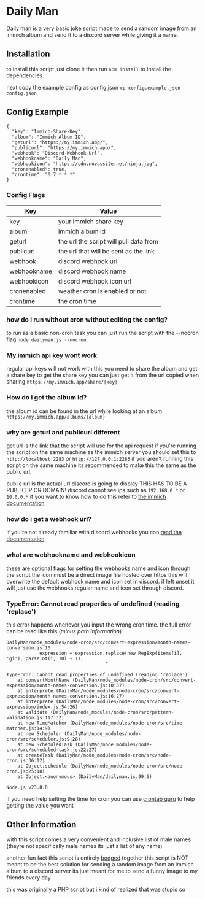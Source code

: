 # Daily Man
Daily man is a very basic joke script made to send a random image from an immich album and send it to a discord server while giving it a name.

## Installation
to install this script just clone it then run ``npm install`` to install the dependencies.

next copy the example config as config.json
``cp config.example.json config.json``

## Config Example
```
{
  "key": "Immich-Share-Key",
  "album": "Immich-Album-ID",
  "geturl": "https://my.immich.app/",
  "publicurl": "https://my.immich.app/",
  "webhook": "Discord-Webhook-Url",
  "webhookname": "Daily Man",
  "webhookicon": "https://cdn.novassite.net/ninja.jpg",
  "cronenabled": true,
  "crontime": "0 7 * * *"
}
```

### Config Flags
| Key    | Value |
| -------- | ------- |
| key | your immich share key | 
| album | immich album id | 
| geturl | the url the script will pull data from | 
| publicurl | the url that will be sent as the link | 
| webhook | discord webhook url | 
| webhookname | discord webhook name | 
| webhookicon | discord webhook icon url | 
| cronenabled | weather cron is enabled or not | 
| crontime | the cron time | 

### how do i run without cron without editing the config?
to run as a basic non-cron task you can just run the script with the --nocron flag
``node dailyman.js --nocron``

### My immich api key wont work
regular api keys will not work with this
you need to share the album and get a share key
to get the share key you can just get it from the url copied when sharing
``https://my.immich.app/share/{key}``

### How do i get the album id?
the album id can be found in the url while looking at an album
``https://my.immich.app/albums/{album}``

### why are geturl and publicurl different
get url is the link that the script will use for the api request
if you're running the script on the same machine as the immich server you should set this to ``http://localhost:2283`` or ``http://127.0.0.1:2283``
if you aren't running this script on the same machine its recommended to make this the same as the public url.

public url is the actual url discord is going to display
THIS HAS TO BE A PUBLIC IP OR DOMAIN!
discord cannot see ips such as ``192.168.0.*`` or ``10.0.0.*``
if you want to know how to do this refer to [the immich documentation](https://immich.app/docs/guides/remote-access/)

### how do i get a webhook url?
if you're not already familiar with discord webhooks you can [read the documentation](https://support.discord.com/hc/en-us/articles/228383668-Intro-to-Webhooks)

### what are webhookname and webhookicon
these are optional flags for setting the webhooks name and icon through the script
the icon must be a direct image file hosted over https
this will overwrite the default webhook name and icon set in discord.
if left unset it will just use the webhooks regular name and icon set through discord.

### TypeError: Cannot read properties of undefined (reading 'replace')
this error happens whenever you input the wrong cron time.
the full error can be read like this (*minus path information*)

```
DailyMan/node_modules/node-cron/src/convert-expression/month-names-conversion.js:10
            expression = expression.replace(new RegExp(items[i], 'gi'), parseInt(i, 10) + 1);
                                    ^

TypeError: Cannot read properties of undefined (reading 'replace')
    at convertMonthName (DailyMan/node_modules/node-cron/src/convert-expression/month-names-conversion.js:10:37)
    at interprete (DailyMan/node_modules/node-cron/src/convert-expression/month-names-conversion.js:16:27)
    at interprete (DailyMan/node_modules/node-cron/src/convert-expression/index.js:54:26)
    at validate (DailyMan/node_modules/node-cron/src/pattern-validation.js:117:32)
    at new TimeMatcher (DailyMan/node_modules/node-cron/src/time-matcher.js:14:9)
    at new Scheduler (DailyMan/node_modules/node-cron/src/scheduler.js:9:28)
    at new ScheduledTask (DailyMan/node_modules/node-cron/src/scheduled-task.js:22:27)
    at createTask (DailyMan/node_modules/node-cron/src/node-cron.js:36:12)
    at Object.schedule (DailyMan/node_modules/node-cron/src/node-cron.js:25:18)
    at Object.<anonymous> (DailyMan/dailyman.js:99:6)

Node.js v23.8.0
```
if you need help setting the time for cron you can use [crontab guru](https://crontab.guru) to help getting the value you want

## Other Information
with this script comes a very convenient and inclusive list of male names (theyre not specifically male names its just a list of any name)

another fun fact this script is entirely [bodged](https://www.youtube.com/watch?v=lIFE7h3m40U) together
this script is NOT meant to be the best solution for sending a random image from an immich album to a discord server
its just meant for me to send a funny image to my friends every day

this was originally a PHP script
but i kind of realized that was stupid so
